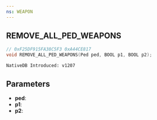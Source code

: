 ```yaml
---
ns: WEAPON
---
```

## REMOVE_ALL_PED_WEAPONS

```c
// 0xF25DF915FA38C5F3 0xA44CE817
void REMOVE_ALL_PED_WEAPONS(Ped ped, BOOL p1, BOOL p2);
```

```
NativeDB Introduced: v1207
```

## Parameters
* **ped**:
* **p1**:
* **p2**:
